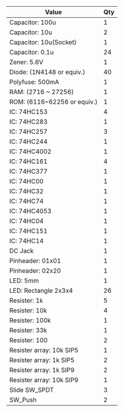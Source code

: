 | Value                       | Qty |
| --------------------------- | --- |
| Capacitor: 100u             | 1   |
| Capacitor: 10u              | 2   |
| Capacitor: 10u(Socket)      | 1   |
| Capacitor: 0.1u             | 24  |
| Zener: 5.6V                 | 1   |
| Diode: (1N4148 or equiv.)   | 40  |
| Polyfuse: 500mA             | 1   |
| RAM: (2716 ~ 27256)         | 1   |
| ROM: (6116~62256 or equiv.) | 1   |
| IC: 74HC153                 | 4   |
| IC: 74HC283                 | 1   |
| IC: 74HC257                 | 3   |
| IC: 74HC244                 | 1   |
| IC: 74HC4002                | 1   |
| IC: 74HC161                 | 4   |
| IC: 74HC377                 | 1   |
| IC: 74HC00                  | 1   |
| IC: 74HC32                  | 1   |
| IC: 74HC74                  | 1   |
| IC: 74HC4053                | 1   |
| IC: 74HC04                  | 1   |
| IC: 74HC151                 | 1   |
| IC: 74HC14                  | 1   |
| DC Jack                     | 1   |
| Pinheader: 01x01            | 1   |
| Pinheader: 02x20            | 1   |
| LED: 5mm                    | 1   |
| LED: Rectangle 2x3x4        | 26  |
| Resister: 1k                | 5   |
| Resister: 10k               | 4   |
| Resister: 100k              | 1   |
| Resister: 33k               | 1   |
| Resister: 100               | 2   |
| Resister array: 10k SIP5    | 1   |
| Resister array: 1k SIP5     | 2   |
| Resister array: 1k SIP9     | 2   |
| Resister array: 10k SIP9    | 1   |
| Slide SW_SPDT               | 3   |
| SW_Push                     | 2   |